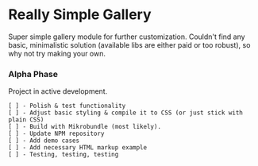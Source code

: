 # Really Simple Gallery

Super simple gallery module for further customization. Couldn't find any basic, minimalistic solution (available libs are either paid or too robust), so why not try making your own.

### Alpha Phase

Project in active development. 

```
[ ] - Polish & test functionality
[ ] - Adjust basic styling & compile it to CSS (or just stick with plain CSS)
[ ] - Build with Mikrobundle (most likely).
[ ] - Update NPM repository
[ ] - Add demo cases
[ ] - Add necessary HTML markup example
[ ] - Testing, testing, testing
```

